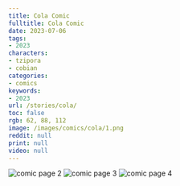 ```yaml
---
title: Cola Comic
fulltitle: Cola Comic
date: 2023-07-06
tags:
- 2023
characters:
- tzipora
- cobian
categories:
- comics
keywords:
- 2023
url: /stories/cola/
toc: false
rgb: 62, 88, 112
image: /images/comics/cola/1.png
reddit: null
print: null
video: null
---
```

![comic page 2](/images/comics/cola/2.png)
![comic page 3](/images/comics/cola/3.png)
![comic page 4](/images/comics/cola/4.png)